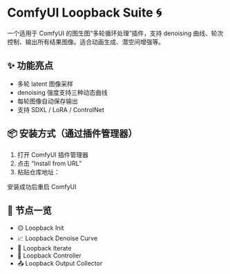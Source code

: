 # ComfyUI Loopback Suite 🌀

一个适用于 ComfyUI 的图生图“多轮循环处理”插件，支持 denoising 曲线、轮次控制、输出所有结果图像。适合动画生成、潜空间增强等。

## ✨ 功能亮点

- 多轮 latent 图像采样
- denoising 强度支持三种动态曲线
- 每轮图像自动保存输出
- 支持 SDXL / LoRA / ControlNet

## 📦 安装方式（通过插件管理器）

1. 打开 ComfyUI 插件管理器
2. 点击 “Install from URL”
3. 粘贴仓库地址：

安装成功后重启 ComfyUI

## 🧩 节点一览

- 🟡 Loopback Init
- 📈 Loopback Denoise Curve
- 🔁 Loopback Iterate
- 🧩 Loopback Controller
- 📤 Loopback Output Collector
